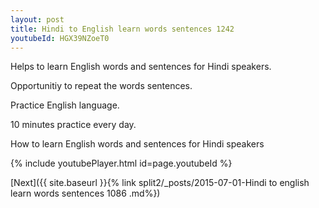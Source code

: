 ```yaml
---
layout: post
title: Hindi to English learn words sentences 1242 
youtubeId: HGX39NZoeT0
---
```

 
 
Helps to learn English words and sentences for Hindi speakers.

Opportunitiy to repeat the words sentences. 

Practice English language. 
 
10 minutes practice every day. 
 
How to learn English words and sentences for Hindi speakers 
 
{% include youtubePlayer.html id=page.youtubeId %}
 
 
[Next]({{ site.baseurl }}{% link  split2/_posts/2015-07-01-Hindi to english learn words sentences 1086 .md%})
 
